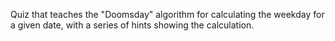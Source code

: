 Quiz that teaches the "Doomsday" algorithm for calculating
the weekday for a given date, with a series of hints showing
the calculation.